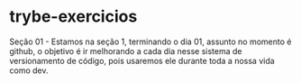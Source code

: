 # trybe-exercicios
Seção 01 - Estamos na seção 1, terminando o dia 01, assunto no momento é github, o objetivo é ir melhorando a cada dia nesse sistema de versionamento de código, pois usaremos ele durante toda a nossa vida como dev.